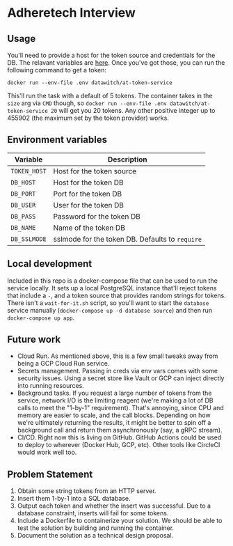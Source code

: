# Adheretech Interview

## Usage

You'll need to provide a host for the token source and credentials for the DB. The relavant variables are [here](#environment-variables). Once you've got those, you can run the following command to get a token:

`docker run --env-file .env datawitch/at-token-service`

This'll run the task with a default of 5 tokens. The container takes in the `size` arg via `CMD` though, so `docker run --env-file .env datawitch/at-token-service 20` will get you 20 tokens. Any other positive integer up to 455902 (the maximum set by the token provider) works.

## Environment variables

| Variable     | Description                                     |
| ------------ | ----------------------------------------------- |
| `TOKEN_HOST` | Host for the token source                       |
| `DB_HOST`    | Host for the token DB                           |
| `DB_PORT`    | Port for the token DB                           |
| `DB_USER`    | User for the token DB                           |
| `DB_PASS`    | Password for the token DB                       |
| `DB_NAME`    | Name of the token DB                            |
| `DB_SSLMODE` | sslmode for the token DB. Defaults to `require` |

## Local development

Included in this repo is a docker-compose file that can be used to run the service locally. It sets up a local PostgreSQL instance that'll reject tokens that include a `-`, and a token source that provides random strings for tokens. There isn't a `wait-for-it.sh` script, so you'll want to start the `database` service manually (`docker-compose up -d database source`) and then run `docker-compose up app`.

## Future work

- Cloud Run. As mentioned above, this is a few small tweaks away from being a GCP Cloud Run service.
- Secrets management. Passing in creds via env vars comes with some security issues. Using a secret store like Vault or GCP can inject directly into running resources.
- Background tasks. If you request a large number of tokens from the service, network I/O is the limiting reagent (we're making a lot of DB calls to meet the "1-by-1" requirement). That's annoying, since CPU and memory are easier to scale, and the call blocks. Depending on how we're ultimately returning the results, it might be better to spin off a background call and return them asynchronously (say, a gRPC stream).
- CI/CD. Right now this is living on GitHub. GitHub Actions could be used to deploy to wherever (Docker Hub, GCP, etc). Other tools like CircleCI would work well too.

## Problem Statement

1. Obtain some string tokens from an HTTP server.
1. Insert them 1-by-1 into a SQL database.
1. Output each token and whether the insert was successful. Due to a database constraint, inserts will fail for some tokens.
1. Include a Dockerfile to containerize your solution. We should be able to test the solution by building and running the container.
1. Document the solution as a technical design proposal.
